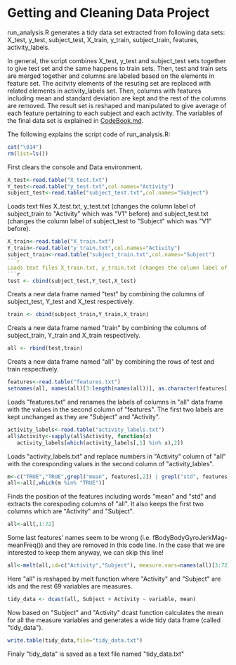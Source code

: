 Getting and Cleaning Data Project
===================
run_analysis.R generates a tidy data set extracted from following data sets:
X_test,
y_test,
subject_test,
X_train,
y_train,
subject_train,
features,
activity_labels.

In general, the script combines X_test, y_test and subject_test sets together to give test set and the same happens to train sets. Then, test and train sets are merged together and columns are labeled based on the elements in feature set. The acitvity elements of the resuting set are replaced with related elements in activity_labels set. Then, columns with features including mean and standard deviation are kept and the rest of the columns are removed. The result set is reshaped and manipulated to give average of each feature pertaining to each subject and each activity. The variables of the final data set is explained in [CodeBook.md](CodeBook.md).

The following explains the script code of run_analysis.R:

```r
cat("\014")
rm(list=ls())
```
First clears the console and Data environment.
```r
X_test<-read.table("X_test.txt")
Y_test<-read.table("y_test.txt",col.names="Activity")
subject_test<-read.table("subject_test.txt",col.names="Subject")
```
Loads text files X_test.txt, y_test.txt (changes the column label of subject_train to "Activity" which was "V1" before) and subject_test.txt (changes the column label of subject_test to "Subject" which was "V1" before).
```r
X_train<-read.table("X_train.txt")
Y_train<-read.table("y_train.txt",col.names="Activity")
subject_train<-read.table("subject_train.txt",col.names="Subject")
```r
Loads text files X_train.txt, y_train.txt (changes the column label of subject_train to "Activity" which was "V1" before) and subject_train.txt (changes the column label of subject_train to "Subject" which was "V1" before).
```r
test <- cbind(subject_test,Y_test,X_test)
```
Creats a new data frame named "test" by combining the columns of subject_test, Y_test and X_test respectively.
```r
train <- cbind(subject_train,Y_train,X_train)
```
Creats a new data frame named "train" by combining the columns of subject_train, Y_train and X_train respectively.

```r
all <- rbind(test,train)
```
Creats a new data frame named "all" by combining the rows of test and train respectively.
```r
features<-read.table("features.txt")
setnames(all, names(all)[3:length(names(all))], as.character(features[,2]))
```
Loads "features.txt" and renames the labels of columns in "all" data frame with the values in the second column of "features". The first two labels are kept unchanged as they are "Subject" and "Activity".
```r
activity_labels<-read.table("activity_labels.txt")
all$Activity<-sapply(all$Activity, function(x)
   activity_labels[which(activity_labels[,1] %in% x),2])
```
Loads "activity_labels.txt" and replace numbers in "Activity" column of "all" with the coresponding values in the second column of "activity_lables".
```r
m<-c("TRUE","TRUE",grepl("mean", features[,2]) | grepl("std", features[,2]))
all<-all[,which(m %in% "TRUE")]
```
Finds the position of the features including words "mean" and "std" and extracts the corespoding columns of "all". It also keeps the first two columns which are "Activity" and "Subject".
```r
all<-all[,1:72]
```
Some last features' names seem to be wrong (i.e. fBodyBodyGyroJerkMag-meanFreq()) and they are removed in this code line. In the case that we are interested to keep them anyway, we can skip this line!
```r
all<-melt(all,id=c("Activity","Subject"), measure.vars=names(all)[3:72])
```
Here "all" is reshaped by melt function where "Activity" and "Subject" are ids and the rest 69 variables are measures.
```r
tidy_data <- dcast(all, Subject + Activity ~ variable, mean)
```
Now based on "Subject" and "Activity" dcast function calculates the mean for all the measure variables and generates a wide tidy data frame (called "tidy_data").
```r
write.table(tidy_data,file="tidy_data.txt")
```
Finaly "tidy_data" is saved as a text file named "tidy_data.txt"
